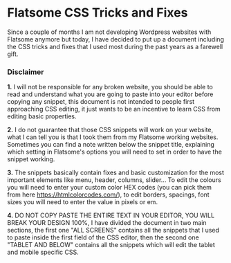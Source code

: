 # Flatsome CSS Tricks and Fixes

Since a couple of months I am not developing Wordpress websites with Flatsome anymore but today, I have decided to put up a document including the CSS tricks and fixes that I used most during the past years as a farewell gift.

<h3>Disclaimer</h3>

<b>1.</b> I will not be responsible for any broken website, you should be able to read and understand what you are going to paste into your editor before copying any snippet, this document is not intended to people first approaching CSS editing, it just wants to be an incentive to learn CSS from editing basic properties.

<b>2.</b> I do not guarantee that those CSS snippets will work on your website, what I can tell you is that I took them from my Flatsome working websites. Sometimes you can find a note written below the snippet title, explaining which setting in Flatsome's options you will need to set in order to have the snippet working.

<b>3.</b> The snippets basically contain fixes and basic customization for the most important elements like menu, header, columns, slider... To edit the colours you will need to enter your custom color HEX codes (you can pick them from here https://htmlcolorcodes.com/), to edit borders, spacings, font sizes you will need to enter the value in pixels or em.

<b>4.</b> DO NOT COPY PASTE THE ENTIRE TEXT IN YOUR EDITOR, YOU WILL BREAK YOUR DESIGN 100%, I have divided the document in two main sections, the first one "ALL SCREENS" contains all the snippets that I used to paste inside the first field of the CSS editor, then the second one "TABLET AND BELOW" contains all the snippets which will edit the tablet and mobile specific CSS. 
